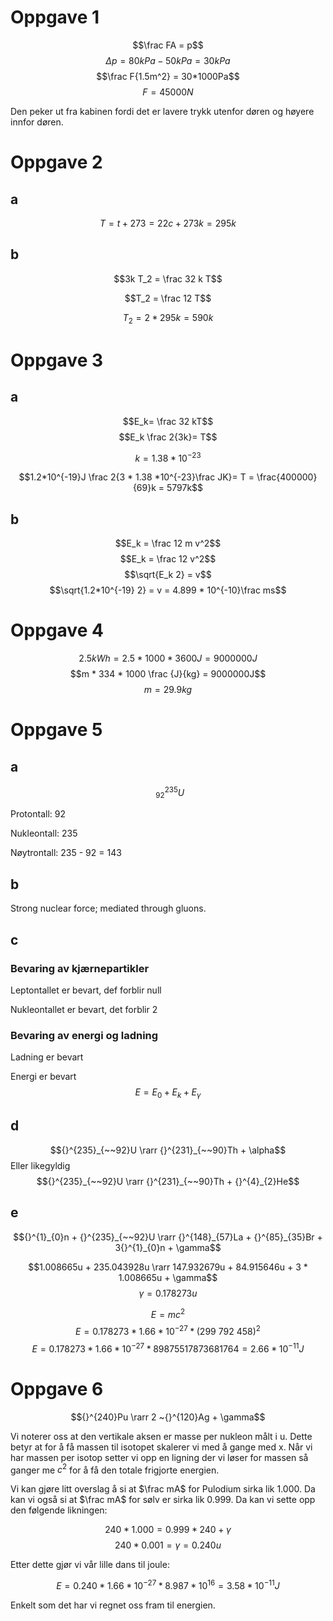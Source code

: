 # Oppgave 1

$$\frac FA = p$$
$$\Delta p = 80kPa - 50kPa = 30kPa$$
$$\frac F{1.5m^2} = 30*1000Pa$$
$$F = 45000N$$

Den peker ut fra kabinen fordi det er lavere trykk utenfor døren og høyere innfor døren.

# Oppgave 2

## a

$$T = t + 273 = 22c + 273k = 295k$$

## b

$$3k T_2 = \frac 32 k T$$

$$T_2 = \frac 12 T$$

$$T_2 = 2 * 295k = 590k$$

# Oppgave 3

## a

$$E_k= \frac 32 kT$$
$$E_k \frac 2{3k}= T$$

$$k = 1.38*10^{-23}$$

$$1.2*10^{-19}J \frac 2{3 * 1.38 *10^{-23}\frac JK}= T = \frac{400000}{69}k = 5797k$$

## b

$$E_k = \frac 12 m v^2$$
$$E_k = \frac 12 v^2$$
$$\sqrt{E_k 2} = v$$
$$\sqrt{1.2*10^{-19} 2} = v = 4.899 * 10^{-10}\frac ms$$

# Oppgave 4

$$2.5 kWh = 2.5*1000*3600 J = 9000000J$$
$$m * 334 * 1000 \frac {J}{kg} = 9000000J$$
$$m = 29.9kg$$

# Oppgave 5

## a

$${}^{235}_{~~92}U$$

Protontall: 92

Nukleontall: 235

Nøytrontall: 235 - 92 = 143

## b

Strong nuclear force; mediated through gluons.

## c

### Bevaring av kjærnepartikler

Leptontallet er bevart, def forblir null

Nukleontallet er bevart, det forblir 2

### Bevaring av energi og ladning

Ladning er bevart

Energi er bevart
$$E =  E_0 + E_k + E_\gamma$$

## d

$${}^{235}_{~~92}U \rarr {}^{231}_{~~90}Th + \alpha$$
Eller likegyldig
$${}^{235}_{~~92}U \rarr {}^{231}_{~~90}Th + {}^{4}_{2}He$$

## e

$${}^{1}_{0}n + {}^{235}_{~~92}U \rarr {}^{148}_{57}La + {}^{85}_{35}Br + 3{}^{1}_{0}n + \gamma$$

$$1.008665u + 235.043928u \rarr 147.932679u + 84.915646u + 3 * 1.008665u + \gamma$$
$$\gamma = 0.178273u$$

$$E = mc^2$$
$$E = 0.178273 * 1.66 * 10^{-27}* {(299~792~458)} ^2$$
$$E = 0.178273 * 1.66 * 10^{-27}* 89875517873681764 = 2.66*10^{-11}J $$

# Oppgave 6

$${}^{240}Pu \rarr 2 ~{}^{120}Ag + \gamma$$

<!-- 94 = Pu && 47 = Ag -->

Vi noterer oss at den vertikale aksen er masse per nukleon målt i u. Dette betyr at for å få massen til isotopet skalerer vi med å gange med x. Når vi har massen per isotop setter vi opp en ligning der vi løser for massen så ganger me $c^2$ for å få den totale frigjorte energien.

Vi kan gjøre litt overslag å si at $\frac mA$ for Pulodium sirka lik 1.000. Da kan vi også si at $\frac mA$ for sølv er sirka lik 0.999. Da kan vi sette opp den følgende likningen:

$$240 * 1.000 = 0.999 * 240 + \gamma$$
$$240 * 0.001 = \gamma = 0.240u$$

Etter dette gjør vi vår lille dans til joule:

$$E = 0.240 * 1.66 * 10^{-27} * 8.987 * 10^{16} = 3.58*10^{-11}J$$

Enkelt som det har vi regnet oss fram til energien.
